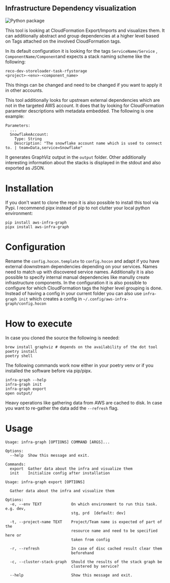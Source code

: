 ## Infrastructure Dependency visualization

![Python package](https://github.com/ludwigm/infrastructure-graph/workflows/Build%20and%20Test%20Python%20package/badge.svg)

This tool is looking at CloudFormation Export/Imports and visualizes them. It can additionally abstract and group dependencies at a higher level based on Tags attached on the involved CloudFormation tags.

In its default configuration it is looking for the tags `ServiceName/Service` , `ComponentName/Component`and expects a stack naming scheme like the following:

```
reco-dev-storeloader-task-rfystorage
<project>-<env>-<component_name>
```

This things can be changed and need to be changed if you want to apply it in other accounts.

This tool additionally looks for upstream external dependencies which are not in the targeted AWS account. It does that by looking for CloudFormation parameter descriptions with metadata embedded. The following is one example:
```
Parameters:
  ...
  SnowflakeAccount:
    Type: String
    Description: "The snowflake account name which is used to connect to. | team=Data,service=Snowflake"
```

It generates GraphViz output in the `output` folder. Other additionally interesting information about the stacks is displayed in the stdout and also exported as JSON.

# Installation

If you don't want to clone the repo it is also possible to install this tool via Pypi. I recommend pipx instead of pip to not clutter your local python environment:

```
pip install aws-infra-graph
pipx install aws-infra-graph
```


# Configuration

Rename the `config.hocon.template` to `config.hocon` and adapt if you have external downstream dependencies depending on your services.
Names need to match up with discovered service names.
Additionally it is also possible to specify internal manual dependencies like manully create infrastructure components.
In the configuration it is also possible to configure for which CloudFormation tags the higher level grouping is done.
Instead of having a config in your current folder you can also use `infra-graph init` which creates a config in `~/.config/aws-infra-graph/config.hocon`

# How to execute

In case you cloned the source the following is needed:

```
brew install graphviz # depends on the availability of the dot tool
poetry install
poetry shell
```

The following commands work now either in your poetry venv or if you installed the software before via pip/pipx.
```
infra-graph --help
infra-graph init
infra-graph export
open output/
```

Heavy operations like gathering data from AWS are cached to disk. In case you want to re-gather the data add the `--refresh` flag.

# Usage

```
Usage: infra-graph [OPTIONS] COMMAND [ARGS]...

Options:
  --help  Show this message and exit.

Commands:
  export  Gather data about the infra and visualize them
  init    Initialize config after installation
```

```
Usage: infra-graph export [OPTIONS]

  Gather data about the infra and visualize them

Options:
  -e, --env TEXT             On which environment to run this task. e.g. dev,
                             stg, prd  [default: dev]

  -t, --project-name TEXT    Project/Team name is expected of part of the
                             resource name and need to be specified here or
                             taken from config

  -r, --refresh              In case of disc cached result clear them
                             beforehand

  -c, --cluster-stack-graph  Should the results of the stack graph be
                             clustered by service?

  --help                     Show this message and exit.
```
